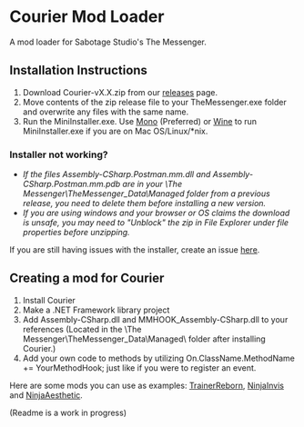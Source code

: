 # Courier Mod Loader

A mod loader for Sabotage Studio's The Messenger.

## Installation Instructions

1) Download Courier-vX.X.zip from our [releases](https://github.com/Brokemia/Courier/releases) page.
2) Move contents of the zip release file to your TheMessenger.exe folder and overwrite any files with the same name.
3) Run the MiniInstaller.exe. Use [Mono](https://www.mono-project.com/) (Preferred) or [Wine](https://www.winehq.org/) to run MiniInstaller.exe if you are on Mac OS/Linux/*nix.

### Installer not working?
* *If the files Assembly-CSharp.Postman.mm.dll and Assembly-CSharp.Postman.mm.pdb are in your \The Messenger\TheMessenger_Data\Managed folder from a previous release, you need to delete them before installing a new version.*
* *If you are using windows and your browser or OS claims the download is unsafe, you may need to "Unblock" the zip in File Explorer under file properties before unzipping.*

If you are still having issues with the installer, create an issue [here](https://github.com/Brokemia/Courier/issues).

## Creating a mod for Courier
1) Install Courier
2) Make a .NET Framework library project
3) Add Assembly-CSharp.dll and MMHOOK_Assembly-CSharp.dll to your references 
(Located in the \The Messenger\TheMessenger_Data\Managed\ folder after installing Courier.)
4) Add your own code to methods by utilizing On.ClassName.MethodName += YourMethodHook; just like if you were to register an event.

Here are some mods you can use as examples: 
[TrainerReborn](https://github.com/Brokemia/TrainerReborn), [NinjaInvis](https://github.com/Brokemia/NinjaInvis) and [NinjaAesthetic](https://github.com/Brokemia/NinjaAesthetic).

(Readme is a work in progress)
